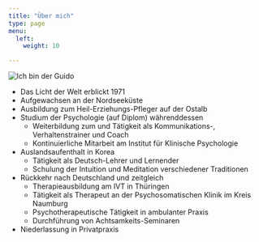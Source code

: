 ```yaml
---
title: "Über mich"
type: page
menu:
  left:
    weight: 10

---
```

<img src="../images/passbild.jpg" alt="Ich bin der Guido" title="Guido Lindner">

* Das Licht der Welt erblickt 1971
* Aufgewachsen an der Nordseeküste
* Ausbildung zum Heil-Erziehungs-Pfleger auf der Ostalb
* Studium der Psychologie (auf Diplom) währenddessen
    * Weiterbildung zum und Tätigkeit als Kommunikations-, Verhaltenstrainer und Coach
    * Kontinuierliche Mitarbeit am Institut für Klinische Psychologie
* Auslandsaufenthalt in Korea
    * Tätigkeit als Deutsch-Lehrer und Lernender
    * Schulung der Intuition und Meditation verschiedener Traditionen
* Rückkehr nach Deutschland und zeitgleich
    * Therapieausbildung am IVT in Thüringen
    * Tätigkeit als Therapeut an der Psychosomatischen Klinik im Kreis Naumburg
    * Psychotherapeutische Tätigkeit in ambulanter Praxis
    * Durchführung von Achtsamkeits-Seminaren
* Niederlassung in Privatpraxis
